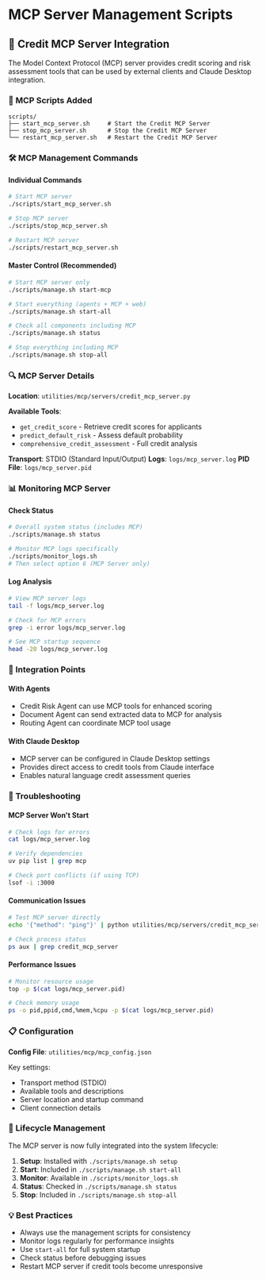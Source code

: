 # MCP Server Management Scripts

## 🔌 Credit MCP Server Integration

The Model Context Protocol (MCP) server provides credit scoring and risk assessment tools that can be used by external clients and Claude Desktop integration.

### 📁 MCP Scripts Added

```
scripts/
├── start_mcp_server.sh     # Start the Credit MCP Server
├── stop_mcp_server.sh      # Stop the Credit MCP Server
└── restart_mcp_server.sh   # Restart the Credit MCP Server
```

### 🛠️ MCP Management Commands

#### Individual Commands
```bash
# Start MCP server
./scripts/start_mcp_server.sh

# Stop MCP server  
./scripts/stop_mcp_server.sh

# Restart MCP server
./scripts/restart_mcp_server.sh
```

#### Master Control (Recommended)
```bash
# Start MCP server only
./scripts/manage.sh start-mcp

# Start everything (agents + MCP + web)
./scripts/manage.sh start-all

# Check all components including MCP
./scripts/manage.sh status

# Stop everything including MCP
./scripts/manage.sh stop-all
```

### 🔍 MCP Server Details

**Location**: `utilities/mcp/servers/credit_mcp_server.py`

**Available Tools**:
- `get_credit_score` - Retrieve credit scores for applicants
- `predict_default_risk` - Assess default probability
- `comprehensive_credit_assessment` - Full credit analysis

**Transport**: STDIO (Standard Input/Output)
**Logs**: `logs/mcp_server.log`
**PID File**: `logs/mcp_server.pid`

### 📊 Monitoring MCP Server

#### Check Status
```bash
# Overall system status (includes MCP)
./scripts/manage.sh status

# Monitor MCP logs specifically
./scripts/monitor_logs.sh
# Then select option 6 (MCP Server only)
```

#### Log Analysis
```bash
# View MCP server logs
tail -f logs/mcp_server.log

# Check for MCP errors
grep -i error logs/mcp_server.log

# See MCP startup sequence
head -20 logs/mcp_server.log
```

### 🔌 Integration Points

#### With Agents
- Credit Risk Agent can use MCP tools for enhanced scoring
- Document Agent can send extracted data to MCP for analysis
- Routing Agent can coordinate MCP tool usage

#### With Claude Desktop
- MCP server can be configured in Claude Desktop settings
- Provides direct access to credit tools from Claude interface
- Enables natural language credit assessment queries

### 🚨 Troubleshooting

#### MCP Server Won't Start
```bash
# Check logs for errors
cat logs/mcp_server.log

# Verify dependencies
uv pip list | grep mcp

# Check port conflicts (if using TCP)
lsof -i :3000
```

#### Communication Issues
```bash
# Test MCP server directly
echo '{"method": "ping"}' | python utilities/mcp/servers/credit_mcp_server.py

# Check process status
ps aux | grep credit_mcp_server
```

#### Performance Issues
```bash
# Monitor resource usage
top -p $(cat logs/mcp_server.pid)

# Check memory usage
ps -o pid,ppid,cmd,%mem,%cpu -p $(cat logs/mcp_server.pid)
```

### 📋 Configuration

**Config File**: `utilities/mcp/mcp_config.json`

Key settings:
- Transport method (STDIO)
- Available tools and descriptions
- Server location and startup command
- Client connection details

### 🔄 Lifecycle Management

The MCP server is now fully integrated into the system lifecycle:

1. **Setup**: Installed with `./scripts/manage.sh setup`
2. **Start**: Included in `./scripts/manage.sh start-all`
3. **Monitor**: Available in `./scripts/monitor_logs.sh`
4. **Status**: Checked in `./scripts/manage.sh status`
5. **Stop**: Included in `./scripts/manage.sh stop-all`

### 💡 Best Practices

- Always use the management scripts for consistency
- Monitor logs regularly for performance insights
- Use `start-all` for full system startup
- Check status before debugging issues
- Restart MCP server if credit tools become unresponsive
